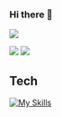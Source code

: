 ### Hi there 👋
![](http://github-profile-summary-cards.vercel.app/api/cards/profile-details?username=Chi4848&theme=dracula)

![](http://github-profile-summary-cards.vercel.app/api/cards/repos-per-language?username=Chi4848&theme=dracula) ![](http://github-profile-summary-cards.vercel.app/api/cards/most-commit-language?username=Chi4848&theme=dracula)

## Tech
[![My Skills](https://skillicons.dev/icons?i=js,html,css,react,r)](https://skillicons.dev)
